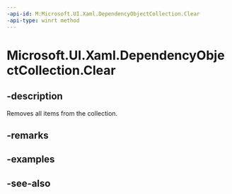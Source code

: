 ```yaml
---
-api-id: M:Microsoft.UI.Xaml.DependencyObjectCollection.Clear
-api-type: winrt method
---
```


<!-- Method syntax
public void Clear()
-->

# Microsoft.UI.Xaml.DependencyObjectCollection.Clear

## -description
Removes all items from the collection.

## -remarks

## -examples

## -see-also
